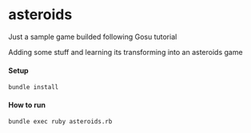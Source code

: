 # asteroids

Just a sample game builded following Gosu tutorial

Adding some stuff and learning its transforming into an asteroids game

#### Setup
```
bundle install
```
#### How to run

```
bundle exec ruby asteroids.rb
```
